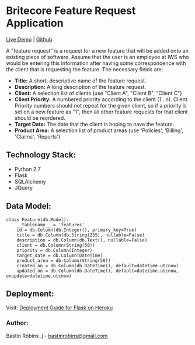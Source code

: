 # Britecore Feature Request Application

[Live Demo](https://britecore-request.herokuapp.com) | [Github](https://github.com/BastinRobin/britecore-request)

A "feature request" is a request for a new feature that will be added onto an existing piece of software. Assume that the user is an employee at IWS who would be entering this information after having some correspondence with the client that is requesting the feature. The necessary fields are:

-   **Title:**  A short, descriptive name of the feature request.
-   **Description:**  A long description of the feature request.
-   **Client:**  A selection list of clients (use "Client A", "Client B", "Client C")
-   **Client Priority:**  A numbered priority according to the client (1...n). Client Priority numbers should not repeat for the given client, so if a priority is set on a new feature as "1", then all other feature requests for that client should be reordered.
-   **Target Date:**  The date that the client is hoping to have the feature.
-   **Product Area:**  A selection list of product areas (use 'Policies', 'Billing', 'Claims', 'Reports')


## Technology Stack:
- Python 2.7
- Flask
- SQLAlchemy
- JQuery


## Data Model:

    class Feature(db.Model):
        __tablename__ = 'features'
        id = db.Column(db.Integer(), primary_key=True)
        title = db.Column(db.String(255), nullable=False)
        description = db.Column(db.Text(), nullable=False)
        client = db.Column(String(50))
        priority = db.Column(Integer)
        target_date = db.Column(DateTime)
        product_area = db.Column(String(50)) 
        created_on = db.Column(db.DateTime(), default=datetime.utcnow)
        updated_on = db.Column(db.DateTime(), default=datetime.utcnow, onupdate=datetime.utcnow) 


## Deployment:
Visit: [Deployment Guide for Flask on Heroku](https://github.com/datademofun/heroku-basic-flask)


### Author:
Bastin Robins .j - <bastinrobins@gmail.com>